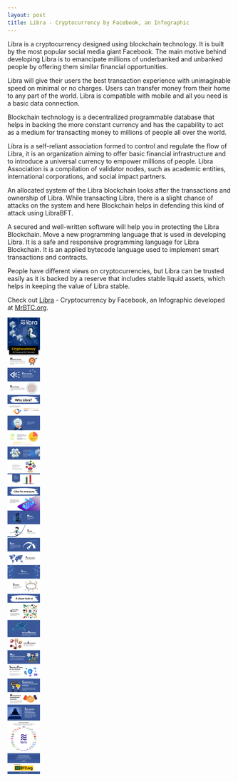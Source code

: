 ```yaml
---
layout: post
title: Libra - Cryptocurrency by Facebook, an Infographic
---
```


Libra is a cryptocurrency designed using blockchain technology. It is built by the most popular social media giant Facebook. The main motive behind developing Libra is to emancipate millions of underbanked and unbanked people by offering them similar financial opportunities.

Libra will give their users the best transaction experience with unimaginable speed on minimal or no charges. Users can transfer money from their home to any part of the world. Libra is compatible with mobile and all you need is a basic data connection.

Blockchain technology is a decentralized programmable database that helps in backing the more constant currency and has the capability to act as a medium for transacting money to millions of people all over the world.

Libra is a self-reliant association formed to control and regulate the flow of Libra, it is an organization aiming to offer basic financial infrastructure and to introduce a universal currency to empower millions of people. Libra Association is a compilation of validator nodes, such as academic entities, international corporations, and social impact partners.

An allocated system of the Libra blockchain looks after the transactions and ownership of Libra. While transacting Libra, there is a slight chance of attacks on the system and here Blockchain helps in defending this kind of attack using LibraBFT.

A secured and well-written software will help you in protecting the Libra Blockchain. Move a new programming language that is used in developing Libra. It is a safe and responsive programming language for Libra Blockchain. It is an applied bytecode language used to implement smart transactions and contracts.

People have different views on cryptocurrencies, but Libra can be trusted easily as it is backed by a reserve that includes stable liquid assets, which helps in keeping the value of Libra stable.

Check out [Libra](https://libra.org/) - Cryptocurrency by Facebook, an Infographic developed at [MrBTC.org](https://mrbtc.org/libra/).

![Libra - Cryptocurrency By Facebook)](/static/2019/libra-cryptocurrency-by-facebook.jpg)